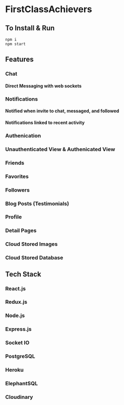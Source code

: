 # FirstClassAchievers

## To Install & Run

`npm i`<br>
`npm start` <br>

## Features

### Chat
#### Direct Messaging with web sockets
### Notifications
#### Notified when invite to chat, messaged, and followed
#### Notifications linked to recent activity
### Authenication
### Unauthenticated View & Authenicated View
### Friends
### Favorites
### Followers
### Blog Posts (Testimonials)
### Profile
### Detail Pages
### Cloud Stored Images
### Cloud Stored Database


## Tech Stack

### React.js
### Redux.js
### Node.js
### Express.js
### Socket IO
### PostgreSQL
### Heroku
### ElephantSQL
### Cloudinary